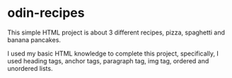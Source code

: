 # odin-recipes
This simple HTML project is about 3 different recipes, pizza, spaghetti and banana pancakes. 

I used my basic HTML knowledge to complete this project, specifically, I used heading tags, anchor tags, paragraph tag, img tag, ordered and unordered lists. 